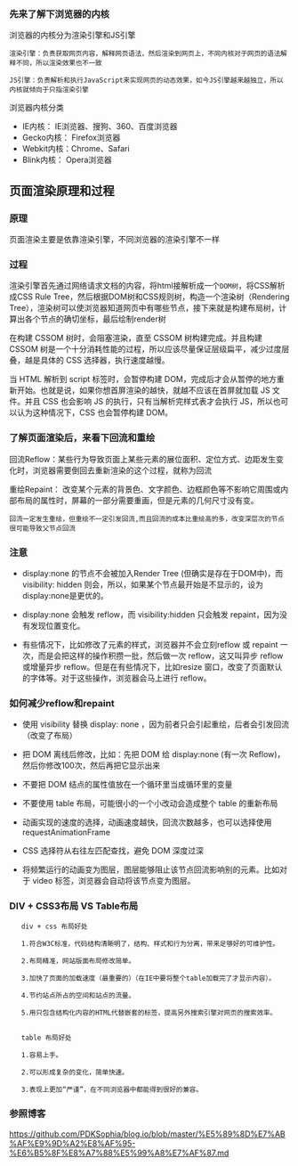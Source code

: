 ### 先来了解下浏览器的内核

浏览器的内核分为渲染引擎和JS引擎

``` 
渲染引擎：负责获取网页内容，解释网页语法，然后渲染到网页上，不同内核对于网页的语法解释不同，所以渲染效果也不一致

JS引擎：负责解析和执行JavaScript来实现网页的动态效果，如今JS引擎越来越独立，所以内核就倾向于只指渲染引擎
```
浏览器内核分类

* IE内核： IE浏览器、搜狗、360、百度浏览器
* Gecko内核： Firefox浏览器
* Webkit内核：Chrome、Safari
* Blink内核： Opera浏览器

 页面渲染原理和过程
 ---
 ### 原理
  
  页面渲染主要是依靠渲染引擎，不同浏览器的渲染引擎不一样
  
  ### 过程
  
渲染引擎首先通过网络请求文档的内容，将html接解析成一个```DOM树```，将CSS解析成CSS Rule Tree，然后根据DOM树和CSS规则树，构造一个渲染树（Rendering Tree），渲染树可以使浏览器知道网页中有哪些节点，接下来就是构建布局树，计算出各个节点的确切坐标，最后绘制render树
  
在构建 CSSOM 树时，会阻塞渲染，直至 CSSOM 树构建完成。并且构建 CSSOM 树是一个十分消耗性能的过程，所以应该尽量保证层级扁平，减少过度层叠，越是具体的 CSS 选择器，执行速度越慢。

当 HTML 解析到 script 标签时，会暂停构建 DOM，完成后才会从暂停的地方重新开始。也就是说，如果你想首屏渲染的越快，就越不应该在首屏就加载 JS 文件。并且 CSS 也会影响 JS 的执行，只有当解析完样式表才会执行 JS，所以也可以认为这种情况下，CSS 也会暂停构建 DOM。

### 了解页面渲染后，来看下回流和重绘

回流Reflow：某些行为导致页面上某些元素的展位面积、定位方式、边距发生变化时，浏览器需要倒回去重新渲染的这个过程，就称为回流

重绘Repaint： 改变某个元素的背景色、文字颜色、边框颜色等不影响它周围或内部布局的属性时，屏幕的一部分需要重画，但是元素的几何尺寸没有变。

```回流一定发生重绘，但重绘不一定引发回流,而且回流的成本比重绘高的多，改变深层次的节点很可能导致父节点回流```

### 注意

* display:none 的节点不会被加入Render Tree (但确实是存在于DOM中)，而visibility: hidden 则会，所以，如果某个节点最开始是不显示的，设为display:none是更优的。

* display:none 会触发 reflow，而 visibility:hidden 只会触发 repaint，因为没有发现位置变化。

* 有些情况下，比如修改了元素的样式，浏览器并不会立刻reflow 或 repaint 一次，而是会把这样的操作积攒一批，然后做一次 reflow，这又叫异步 reflow 或增量异步 reflow。但是在有些情况下，比如resize 窗口，改变了页面默认的字体等。对于这些操作，浏览器会马上进行 reflow。

### 如何减少reflow和repaint

* 使用 visibility 替换 display: none ，因为前者只会引起重绘，后者会引发回流（改变了布局）

* 把 DOM 离线后修改，比如：先把 DOM 给 display:none (有一次 Reflow)，然后你修改100次，然后再把它显示出来

* 不要把 DOM 结点的属性值放在一个循环里当成循环里的变量

* 不要使用 table 布局，可能很小的一个小改动会造成整个 table 的重新布局

* 动画实现的速度的选择，动画速度越快，回流次数越多，也可以选择使用 requestAnimationFrame

* CSS 选择符从右往左匹配查找，避免 DOM 深度过深

* 将频繁运行的动画变为图层，图层能够阻止该节点回流影响别的元素。比如对于 video 标签，浏览器会自动将该节点变为图层。

###  DIV + CSS3布局 VS Table布局

```
   div + css 布局好处

   1.符合W3C标准，代码结构清晰明了，结构、样式和行为分离，带来足够好的可维护性。

   2.布局精准，网站版面布局修改简单。

   3.加快了页面的加载速度（最重要的）（在IE中要将整个table加载完了才显示内容）。

   4.节约站点所占的空间和站点的流量。

   5.用只包含结构化内容的HTML代替嵌套的标签，提高另外搜索引擎对网页的搜索效率。


   table 布局好处

   1.容易上手。

   2.可以形成复杂的变化，简单快速。

   3.表现上更加“严谨”，在不同浏览器中都能得到很好的兼容。
```

### 参照博客

https://github.com/PDKSophia/blog.io/blob/master/%E5%89%8D%E7%AB%AF%E9%9D%A2%E8%AF%95-%E6%B5%8F%E8%A7%88%E5%99%A8%E7%AF%87.md



